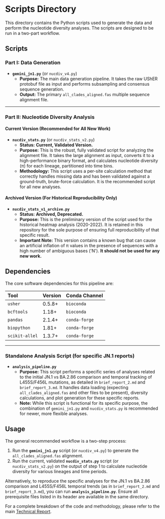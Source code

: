 # Scripts Directory

This directory contains the Python scripts used to generate the data and perform the nucleotide diversity analyses. The scripts are designed to be run in a two-part workflow.

## Scripts

### Part I: Data Generation

*   **`gemini_jn1.py`** (or `nucdiv_v4.py`)
    *   **Purpose:** The main data generation pipeline. It takes the raw UShER protobuf file as input and performs subsampling and consensus sequence generation.
    *   **Output:** The primary `all_clades_aligned.fas` multiple sequence alignment file.

---

### Part II: Nucleotide Diversity Analysis

#### **Current Version (Recommended for All New Work)**

*   **`nucdiv_stats.py`** (or `nucdiv_stats_v2.py`)
    *   **Status:** **Current, Validated Version.**
    *   **Purpose:** This is the robust, fully validated script for analyzing the alignment file. It takes the large alignment as input, converts it to a high-performance binary format, and calculates nucleotide diversity (π) for each lineage, partitioned into time bins.
    *   **Methodology:** This script uses a per-site calculation method that correctly handles missing data and has been validated against a ground-truth, brute-force calculation. It is the recommended script for all new analyses.

#### **Archived Version (For Historical Reproducibility Only)**

*   **`nucdiv_stats_v1_archive.py`**
    *   **Status:** **Archived, Deprecated.**
    *   **Purpose:** This is the preliminary version of the script used for the historical heatmap analysis (2020-2022). It is retained in this repository for the sole purpose of ensuring full reproducibility of that specific result.
    *   **Important Note:** This version contains a known bug that can cause an artificial inflation of π values in the presence of sequences with a high number of ambiguous bases ('N'). **It should not be used for any new work.**

## Dependencies

The core software dependencies for this pipeline are:

| Tool         | Version | Conda Channel |
| :----------- | :------ | :------------ |
| `usher`      | 0.5.8+  | `bioconda`    |
| `bcftools`   | 1.18+   | `bioconda`    |
| `pandas`     | 2.1.4+  | `conda-forge` |
| `biopython`  | 1.81+   | `conda-forge` |
| `scikit-allel`| 1.3.7+  | `conda-forge` |

---

### Standalone Analysis Script (for specific JN.1 reports)

*   **`analysis_pipeline.py`**
    *   **Purpose:** This script performs a specific series of analyses related to the initial JN.1 vs BA.2.86 comparison and temporal tracking of L455S/F456L mutations, as detailed in `brief_report_2.md` and `brief_report_3.md`. It handles data loading (expecting `all_clades_aligned.fas` and other files to be present), diversity calculations, and plot generation for these specific reports.
    *   **Note:** While this script is functional for its specific purpose, the combination of `gemini_jn1.py` and `nucdiv_stats.py` is recommended for newer, more flexible analyses.

## Usage

The general recommended workflow is a two-step process:
1.  Run the **`gemini_jn1.py`** script (or `nucdiv_v4.py`) to generate the `all_clades_aligned.fas` alignment.
2.  Run the current, validated **`nucdiv_stats.py`** script (or `nucdiv_stats_v2.py`) on the output of step 1 to calculate nucleotide diversity for various lineages and time periods.

Alternatively, to reproduce the specific analyses for the JN.1 vs BA.2.86 comparison and L455S/F456L temporal trends (as in `brief_report_2.md` and `brief_report_3.md`), you can run **`analysis_pipeline.py`**. Ensure all prerequisite files listed in its header are available in the same directory.

For a complete breakdown of the code and methodology, please refer to the main [Technical Report](../reports/technical_report.md).
